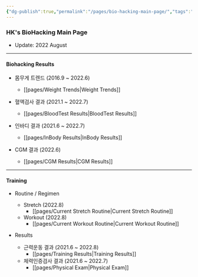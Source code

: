 ```yaml
---
{"dg-publish":true,"permalink":"/pages/bio-hacking-main-page/","tags":"gardenEntry","dgHomeLink":true,"dgPassFrontmatter":false}
---
```



### HK's BioHacking Main Page

- Update: 2022 August

<div style="page-break-after: always;"></div>

---

#### Biohacking Results

- 몸무게 트렌드 (2016.9 ~ 2022.6)
	- [[pages/Weight Trends|Weight Trends]]
- 혈액검사 결과 (2021.1 ~ 2022.7)
	- [[pages/BloodTest Results|BloodTest Results]]

- 인바디 결과 (2021.6 ~ 2022.7)
	- [[pages/InBody Results|InBody Results]]
- CGM 결과 (2022.6)
	- [[pages/CGM Results|CGM Results]]


<div style="page-break-after: always;"></div>

---

#### Training 
- Routine / Regimen
	- Stretch (2022.8)
		- [[pages/Current Stretch Routine|Current Stretch Routine]]
	- Workout (2022.8)
		- [[pages/Current Workout Routine|Current Workout Routine]]

- Results
	- 근력운동 결과 (2021.6 ~ 2022.8)
		- [[pages/Training Results|Training Results]]
	- 체력인증검사 결과 (2021.6 ~ 2022.7)
		- [[pages/Physical Exam|Physical Exam]]

